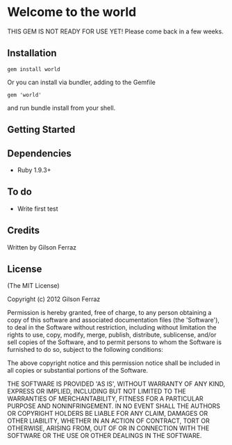 Welcome to the world
================================

THIS GEM IS NOT READY FOR USE YET!
Please come back in a few weeks.

Installation
------------

    gem install world

Or you can install via bundler, adding to the Gemfile

    gem 'world'

and run bundle install from your shell.

Getting Started
---------------


Dependencies
------------

* Ruby 1.9.3+

To do
-----

* Write first test

Credits
-------

Written by Gilson Ferraz

License
-------

(The MIT License)

Copyright (c) 2012 Gilson Ferraz

Permission is hereby granted, free of charge, to any person obtaining a copy of this software and associated documentation
files (the 'Software'), to deal in the Software without restriction, including without limitation the rights to use, copy,
modify, merge, publish, distribute, sublicense, and/or sell copies of the Software, and to permit persons to whom the Software
is furnished to do so, subject to the following conditions:

The above copyright notice and this permission notice shall be included in all copies or substantial portions of the Software.

THE SOFTWARE IS PROVIDED 'AS IS', WITHOUT WARRANTY OF ANY KIND, EXPRESS OR IMPLIED, INCLUDING BUT NOT LIMITED TO THE WARRANTIES OF
MERCHANTABILITY, FITNESS FOR A PARTICULAR PURPOSE AND NONINFRINGEMENT. IN NO EVENT SHALL THE AUTHORS OR COPYRIGHT HOLDERS BE LIABLE
FOR ANY CLAIM, DAMAGES OR OTHER LIABILITY, WHETHER IN AN ACTION OF CONTRACT, TORT OR OTHERWISE, ARISING FROM, OUT OF OR IN CONNECTION
WITH THE SOFTWARE OR THE USE OR OTHER DEALINGS IN THE SOFTWARE.


